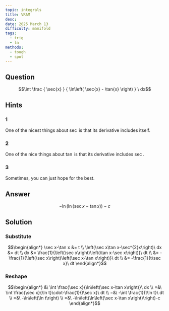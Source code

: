 ```yaml
---
topic: integrals
title: VRAM
desc: 
date: 2025 March 13
difficulty: manifold
tags:
  - trig
  - ln
methods:
  - tough
  - spot
---
```



## Question
```math
\int
  \frac
    { \sec{x} }
    { \ln\left( \sec{x} - \tan{x} \right) }
\ dx
```


## Hints

### 1
One of the nicest things about $\sec$ is that its derivative includes itself.

### 2
One of the nice things about $\tan$ is that its derivative includes $\sec$.

### 3
Sometimes, you can just hope for the best.


## Answer
```math
-\ln\left(\ln\left(\sec x-\tan x\right)\right)-c
```


## Solution

### Substitute
```math
\begin{align*}
  \sec x-\tan x &= t
  \\ \left(\sec x\tan x-\sec^{2}x\right)\ dx &= dt
  \\ dx &= \frac{1}{\left(\sec x\right)\left(\tan x-\sec x\right)}\ dt
  \\ &= -\frac{1}{\left(\sec x\right)\left(\sec x-\tan x\right)}\ dt
  \\ &= -\frac{1}{t\sec x}\ dt
\end{align*}
```

### Reshape
```math
\begin{align*}
  &\ \int \frac{\sec x}{\ln\left(\sec x-\tan x\right)}\ dx
  \\ =&\ \int \frac{\sec x}{\ln t}\cdot-\frac{1}{t\sec x}\ dt
  \\ =&\ -\int \frac{1}{t\ln t}\ dt
  \\ =&\ -\ln\left(\ln t\right)
  \\ =&\ -\ln\left(\ln\left(\sec x-\tan x\right)\right)-c
\end{align*}
```
